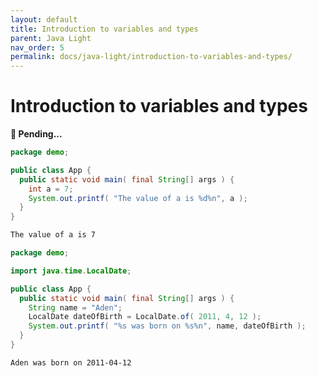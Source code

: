 ```yaml
---
layout: default
title: Introduction to variables and types
parent: Java Light
nav_order: 5
permalink: docs/java-light/introduction-to-variables-and-types/
---
```


# Introduction to variables and types

**🚧 Pending...**

```java
package demo;

public class App {
  public static void main( final String[] args ) {
    int a = 7;
    System.out.printf( "The value of a is %d%n", a );
  }
}
```

```bash
The value of a is 7
```

```java
package demo;

import java.time.LocalDate;

public class App {
  public static void main( final String[] args ) {
    String name = "Aden";
    LocalDate dateOfBirth = LocalDate.of( 2011, 4, 12 );
    System.out.printf( "%s was born on %s%n", name, dateOfBirth );
  }
}
```

```bash
Aden was born on 2011-04-12
```
